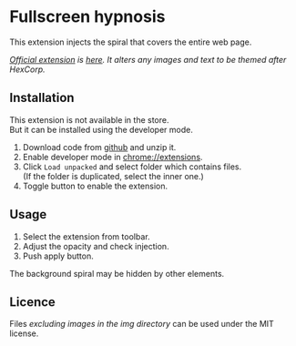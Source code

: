 # Fullscreen hypnosis

This extension injects the spiral that covers the entire web page. 

*[Official extension](https://www.hexcorp.net/hexcorp-chrome-extension) is [here](https://chrome.google.com/webstore/detail/hexcorp-launcher/gjlejcomkcgdgnglndfokkhiigenlkjp).
It alters any images and text to be themed after HexCorp.*

## Installation

This extension is not available in the store.  
But it can be installed using the developer mode.

1. Download code from [github](https://github.com/HexDrone3064/FullscreenHypnosis) and unzip it.
1. Enable developer mode in [chrome://extensions](chrome://extensions/).
1. Click `Load unpacked` and select folder which contains files.  
   (If the folder is duplicated, select the inner one.)
1. Toggle button to enable the extension.

## Usage

1. Select the extension from toolbar.
1. Adjust the opacity and check injection.
1. Push apply button.

The background spiral may be hidden by other elements.

## Licence

Files *excluding images in the img directory* can be used under the MIT license.
